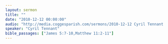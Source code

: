```yaml
---
layout: sermon
title: ""
date: "2010-12-12 00:00:00"
audio: "http://media.coggesparish.com/sermons/2010-12-12 Cyril Tennant.mp3"
speaker: "Cyril Tennant"
bible_passages: ["James 5:7-10,Matthew 11:2-11"]
---
```

